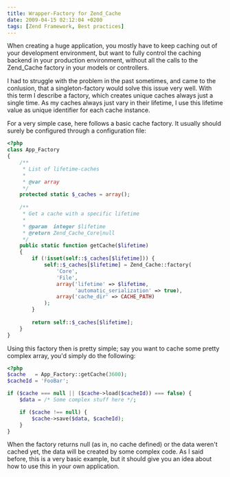 ```yaml
---
title: Wrapper-Factory for Zend_Cache
date: 2009-04-15 02:12:04 +0200
tags: [Zend Framework, Best practices]
---
```


When creating a huge application, you mostly have to keep caching out of your development environment, but want to fully control the caching backend in your production environment, without all the calls to the Zend_Cache factory in your models or controllers.

I had to struggle with the problem in the past sometimes, and came to the conlusion, that a singleton-factory would solve this issue very well. With this term I describe a factory, which creates unique caches always just a single time. As my caches always just vary in their lifetime, I use this lifetime value as unique identifier for each cache instance.

For a very simple case, here follows a basic cache factory. It usually should surely be configured through a configuration file:

```php
<?php
class App_Factory
{
    /**
     * List of lifetime-caches
     *
     * @var array
     */
    protected static $_caches = array();
    
    /**
     * Get a cache with a specific lifetime
     *
     * @param  integer $lifetime
     * @return Zend_Cache_Core|null
     */
    public static function getCache($lifetime)
    {
        if (!isset(self::$_caches[$lifetime])) {
            self::$_caches[$lifetime] = Zend_Cache::factory(
                'Core',
                'File',
                array('lifetime' => $lifetime,
                      'automatic_serialization' => true),
                array('cache_dir' => CACHE_PATH)
            );
        }
    
        return self::$_caches[$lifetime];
    }
}```

Using this factory then is pretty simple; say you want to cache some pretty complex array, you'd simply do the following:

```php
<?php
$cache   = App_Factory::getCache(3600);
$cacheId = 'FooBar';

if ($cache === null || ($cache->load($cacheId)) === false) {
    $data = /* Some complex stuff here */;

    if ($cache !== null) {
        $cache->save($data, $cacheId);
    }
}```

When the factory returns null (as in, no cache defined) or the data weren't cached yet, the data will be created by some complex code. As I said before, this is a very basic example, but it should give you an idea about how to use this in your own application.